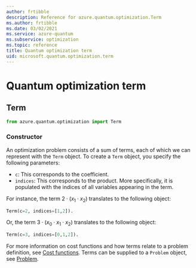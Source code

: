 ```yaml
---
author: frtibble
description: Reference for azure.quantum.optimization.Term
ms.author: frtibble
ms.date: 03/02/2021
ms.service: azure-quantum
ms.subservice: optimization
ms.topic: reference
title: Quantum optimization term
uid: microsoft.quantum.optimization.term
---
```


# Quantum optimization term

## Term

```py
from azure.quantum.optimization import Term
```

### Constructor

An optimization problem consists of a sum of terms, each of which we can represent with the `Term` object.
To create a `Term` object, you specify the following parameters:

- `c`: This corresponds to the coefficient.
- `indices`: This corresponds to the product. More specifically, it is populated with the indices of all variables appearing in the term.

 For instance, the term $2 \cdot (x_1 \cdot x_2)$ translates to the following object: 
 
 ```py
 Term(c=2, indices=[1,2]).
```

 Or, the term $3 \cdot (x_0 \cdot x_1 \cdot x_2)$ translates to the following object:
  ```py
 Term(c=3, indices=[0,1,2]).
```

For more information on cost functions and how terms relate to a problem definition, see [Cost functions](https://docs.microsoft.com/azure/quantum/optimization-concepts-cost-functions).
Terms can be supplied to a `Problem` object, see [Problem](https://docs.microsoft.com/azure/quantum/optimization-problem).
